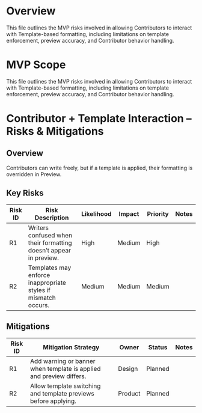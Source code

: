 # Overview

This file outlines the MVP risks involved in allowing Contributors to interact with Template-based formatting, including limitations on template enforcement, preview accuracy, and Contributor behavior handling.

# MVP Scope

This file outlines the MVP risks involved in allowing Contributors to interact with Template-based formatting, including limitations on template enforcement, preview accuracy, and Contributor behavior handling.

# Contributor + Template Interaction – Risks & Mitigations

## Overview
Contributors can write freely, but if a template is applied, their formatting is overridden in Preview.

## Key Risks

| Risk ID | Risk Description | Likelihood | Impact | Priority | Notes |
|---------|------------------|------------|--------|----------|-------|
| R1 | Writers confused when their formatting doesn’t appear in preview. | High | Medium | High |  |
| R2 | Templates may enforce inappropriate styles if mismatch occurs. | Medium | Medium | Medium |  |

## Mitigations

| Risk ID | Mitigation Strategy | Owner | Status | Notes |
|---------|----------------------|--------|--------|-------|
| R1 | Add warning or banner when template is applied and preview differs. | Design | Planned |  |
| R2 | Allow template switching and template previews before applying. | Product | Planned |  |
